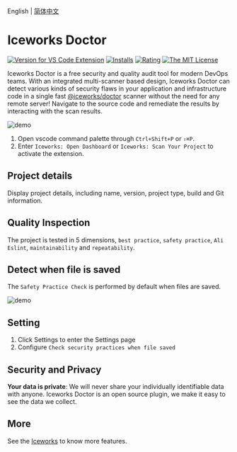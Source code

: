 English | [简体中文](https://github.com/ice-lab/iceworks/blob/master/extensions/iceworks-doctor/README.zh-CN.md)

# Iceworks Doctor

[![Version for VS Code Extension](https://vsmarketplacebadge.apphb.com/version-short/iceworks-team.iceworks-doctor.svg?logo=visual-studio-code)](https://marketplace.visualstudio.com/items?itemName=iceworks-team.iceworks-doctor)
[![Installs](https://vsmarketplacebadge.apphb.com/installs-short/iceworks-team.iceworks-doctor.svg)](https://marketplace.visualstudio.com/items?itemName=iceworks-team.iceworks-doctor)
[![Rating](https://vsmarketplacebadge.apphb.com/rating-short/iceworks-team.iceworks-doctor.svg)](https://marketplace.visualstudio.com/items?itemName=iceworks-team.iceworks-doctor)
[![The MIT License](https://img.shields.io/badge/license-MIT-blue.svg)](http://opensource.org/licenses/MIT)

Iceworks Doctor is a free security and quality audit tool for modern DevOps teams. With an integrated multi-scanner based design, Iceworks Doctor can detect various kinds of security flaws in your application and infrastructure code in a single fast [@iceworks/doctor](https://www.npmjs.com/package/@iceworks/doctor) scanner without the need for any remote server!
Navigate to the source code and remediate the results by interacting with the scan results.

![demo](https://img.alicdn.com/tfs/TB1XB6_UpY7gK0jSZKzXXaikpXa-1200-724.gif)

1. Open vscode command palette  through `Ctrl+Shift+P` or `⇧⌘P`.
2. Enter `Iceworks: Open Dashboard` or `Iceworks: Scan Your Project` to activate the extension.

## Project details

Display project details, including name, version, project type, build and Git information.

## Quality Inspection

The project is tested in 5 dimensions, `best practice`, `safety practice`, `Ali Eslint`, `maintainability` and `repeatability`.

## Detect when file is saved

The `Safety Practice Check` is performed by default when files are saved.

![demo](https://img.alicdn.com/tfs/TB1ySXAVHr1gK0jSZFDXXb9yVXa-1780-478.png)

## Setting

1. Click Settings to enter the Settings page
2. Configure `Check security practices when file saved`

## Security and Privacy

**Your data is private**: We will never share your individually identifiable data with anyone. Iceworks Doctor is an open source plugin, we make it easy to see the data we collect.

## More

See the [Iceworks](https://marketplace.visualstudio.com/items?itemName=iceworks-team.iceworks) to know more features.
